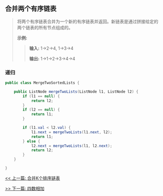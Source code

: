 ## 合并两个有序链表

> 将两个有序链表合并为一个新的有序链表并返回。新链表是通过拼接给定的两个链表的所有节点组成的。 
>
> **示例:**
>
>> **输入:** 1->2->4, 1->3->4
>>
>> **输出:** 1->1->2->3->4->4

### 递归

```java
public class MergeTwoSortedLists {

    public ListNode mergeTwoLists(ListNode l1, ListNode l2) {
        if (l1 == null) {
            return l2;
        }
        if (l2 == null) {
            return l1;
        }

        if (l1.val < l2.val) {
            l1.next = mergeTwoLists(l1.next, l2);
            return l1;
        } else {
            l2.next = mergeTwoLists(l1, l2.next);
            return l2;
        }
    }

}
```


[<< 上一篇: 合并K个排序链表](1-数据结构与算法/合并K个排序链表.md)

[>> 下一篇: 四数相加](1-数据结构与算法/四数相加.md)
